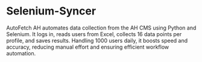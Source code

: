 # Selenium-Syncer
AutoFetch AH automates data collection from the AH CMS using Python and Selenium. It logs in, reads users from Excel, collects 16 data points per profile, and saves results. Handling 1000 users daily, it boosts speed and accuracy, reducing manual effort and ensuring efficient workflow automation.
